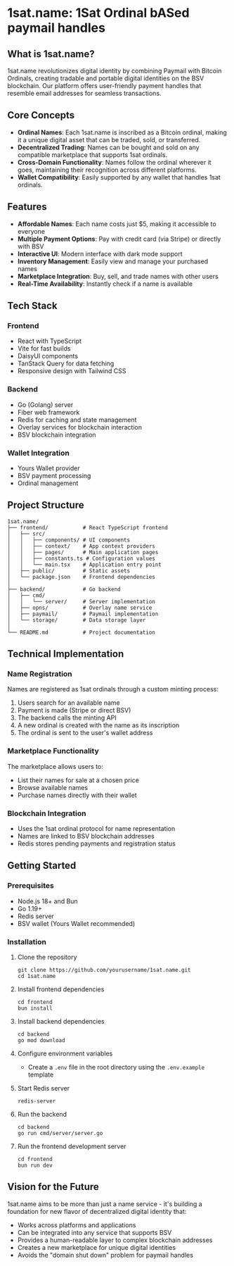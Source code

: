 # 1sat.name: 1Sat Ordinal bASed paymail handles

## What is 1sat.name?

1sat.name revolutionizes digital identity by combining Paymail with Bitcoin Ordinals, creating tradable and portable digital identities on the BSV blockchain. Our platform offers user-friendly payment handles that resemble email addresses for seamless transactions.

## Core Concepts

- **Ordinal Names**: Each 1sat.name is inscribed as a Bitcoin ordinal, making it a unique digital asset that can be traded, sold, or transferred.
- **Decentralized Trading**: Names can be bought and sold on any compatible marketplace that supports 1sat ordinals.
- **Cross-Domain Functionality**: Names follow the ordinal wherever it goes, maintaining their recognition across different platforms.
- **Wallet Compatibility**: Easily supported by any wallet that handles 1sat ordinals.

## Features

- **Affordable Names**: Each name costs just $5, making it accessible to everyone
- **Multiple Payment Options**: Pay with credit card (via Stripe) or directly with BSV
- **Interactive UI**: Modern interface with dark mode support
- **Inventory Management**: Easily view and manage your purchased names
- **Marketplace Integration**: Buy, sell, and trade names with other users
- **Real-Time Availability**: Instantly check if a name is available

## Tech Stack

### Frontend
- React with TypeScript
- Vite for fast builds
- DaisyUI components
- TanStack Query for data fetching
- Responsive design with Tailwind CSS

### Backend
- Go (Golang) server
- Fiber web framework
- Redis for caching and state management
- Overlay services for blockchain interaction
- BSV blockchain integration

### Wallet Integration
- Yours Wallet provider
- BSV payment processing
- Ordinal management

## Project Structure

```
1sat.name/
├── frontend/           # React TypeScript frontend
│   ├── src/
│   │   ├── components/ # UI components
│   │   ├── context/    # App context providers
│   │   ├── pages/      # Main application pages
│   │   ├── constants.ts # Configuration values
│   │   └── main.tsx    # Application entry point
│   ├── public/         # Static assets
│   └── package.json    # Frontend dependencies
│
├── backend/            # Go backend
│   ├── cmd/
│   │   └── server/     # Server implementation
│   ├── opns/           # Overlay name service
│   ├── paymail/        # Paymail implementation
│   └── storage/        # Data storage layer
│
└── README.md           # Project documentation
```

## Technical Implementation

### Name Registration

Names are registered as 1sat ordinals through a custom minting process:

1. Users search for an available name
2. Payment is made (Stripe or direct BSV)
3. The backend calls the minting API 
4. A new ordinal is created with the name as its inscription
5. The ordinal is sent to the user's wallet address

### Marketplace Functionality

The marketplace allows users to:

- List their names for sale at a chosen price
- Browse available names
- Purchase names directly with their wallet

### Blockchain Integration

- Uses the 1sat ordinal protocol for name representation
- Names are linked to BSV blockchain addresses
- Redis stores pending payments and registration status

## Getting Started

### Prerequisites

- Node.js 18+ and Bun
- Go 1.19+
- Redis server
- BSV wallet (Yours Wallet recommended)

### Installation

1. Clone the repository
   ```
   git clone https://github.com/yourusername/1sat.name.git
   cd 1sat.name
   ```

2. Install frontend dependencies
   ```
   cd frontend
   bun install
   ```

3. Install backend dependencies
   ```
   cd backend
   go mod download
   ```

4. Configure environment variables
   - Create a `.env` file in the root directory using the `.env.example` template

5. Start Redis server
   ```
   redis-server
   ```

6. Run the backend
   ```
   cd backend
   go run cmd/server/server.go
   ```

7. Run the frontend development server
   ```
   cd frontend
   bun run dev
   ```

## Vision for the Future

1sat.name aims to be more than just a name service - it's building a foundation for new flavor of decentralized digital identity that:

- Works across platforms and applications
- Can be integrated into any service that supports BSV
- Provides a human-readable layer to complex blockchain addresses
- Creates a new marketplace for unique digital identities 
- Avoids the "domain shut down" problem for paymail handles